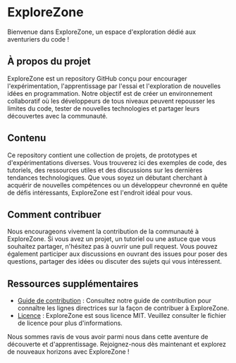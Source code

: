 
# ExploreZone

Bienvenue dans ExploreZone, un espace d'exploration dédié aux aventuriers du code !

## À propos du projet

ExploreZone est un repository GitHub conçu pour encourager l'expérimentation, l'apprentissage par l'essai et l'exploration de nouvelles idées en programmation. Notre objectif est de créer un environnement collaboratif où les développeurs de tous niveaux peuvent repousser les limites du code, tester de nouvelles technologies et partager leurs découvertes avec la communauté.

## Contenu

Ce repository contient une collection de projets, de prototypes et d'expérimentations diverses. Vous trouverez ici des exemples de code, des tutoriels, des ressources utiles et des discussions sur les dernières tendances technologiques. Que vous soyez un débutant cherchant à acquérir de nouvelles compétences ou un développeur chevronné en quête de défis intéressants, ExploreZone est l'endroit idéal pour vous.

## Comment contribuer

Nous encourageons vivement la contribution de la communauté à ExploreZone. Si vous avez un projet, un tutoriel ou une astuce que vous souhaitez partager, n'hésitez pas à ouvrir une pull request. Vous pouvez également participer aux discussions en ouvrant des issues pour poser des questions, partager des idées ou discuter des sujets qui vous intéressent.

## Ressources supplémentaires

- [Guide de contribution](CONTRIBUTING.md) : Consultez notre guide de contribution pour connaître les lignes directrices sur la façon de contribuer à ExploreZone.
- [Licence](LICENSE) : ExploreZone est sous licence MIT. Veuillez consulter le fichier de licence pour plus d'informations.

Nous sommes ravis de vous avoir parmi nous dans cette aventure de découverte et d'apprentissage. Rejoignez-nous dès maintenant et explorez de nouveaux horizons avec ExploreZone !
